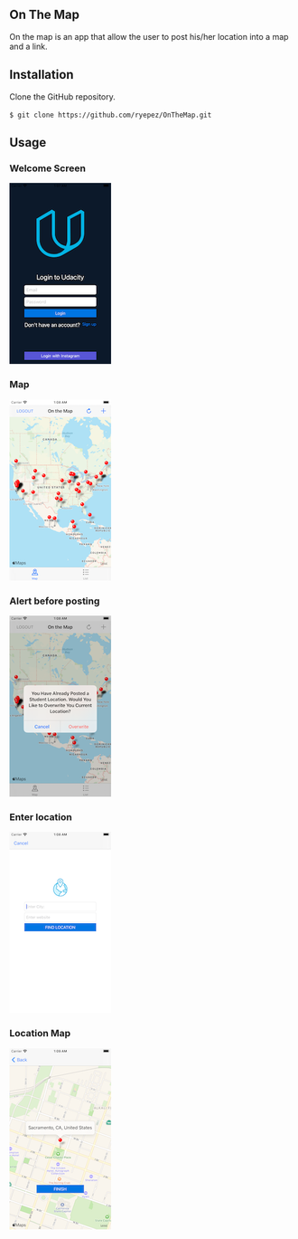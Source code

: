 ## On The Map

On the map is an app that allow the user to post his/her location into a map and a link. 

## Installation 

Clone the GitHub repository. 

`$ git clone https://github.com/ryepez/OnTheMap.git`

## Usage 

### Welcome Screen
![Screenshot](login.png)

### Map 
![Screenshot](map.png)

### Alert before posting  
![Screenshot](alertBeforepost.png)

### Enter location 
![Screenshot](enterlocation.png)

### Location Map
![Screenshot](mapPost.png)

